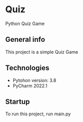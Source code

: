 # Quiz
Python Quiz Game

## General info
This project is a simple Quiz Game

## Technologies
* Pytohon version: 3.8
* PyCharm 2022.1

## Startup
To run this project, run main.py
